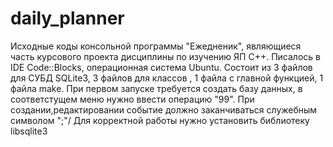 # daily_planner
Исходные коды консольной программы "Ежедненик", являющиеся часть курсового проекта дисциплины по изучению ЯП С++.
Писалось в IDE Code::Blocks, операционная система Ubuntu.
Состоит из 3 файлов для СУБД SQLite3, 3 файлов для классов , 1 файла с главной функцией, 1 файла make.
При первом запуске требуется создать базу данных, в соответстущем меню нужно ввести операцию "99". 
При создании,редактировании событие должно заканчиваться служебным символом ";"/
Для корректной работы нужно установить библиотеку libsqlite3
